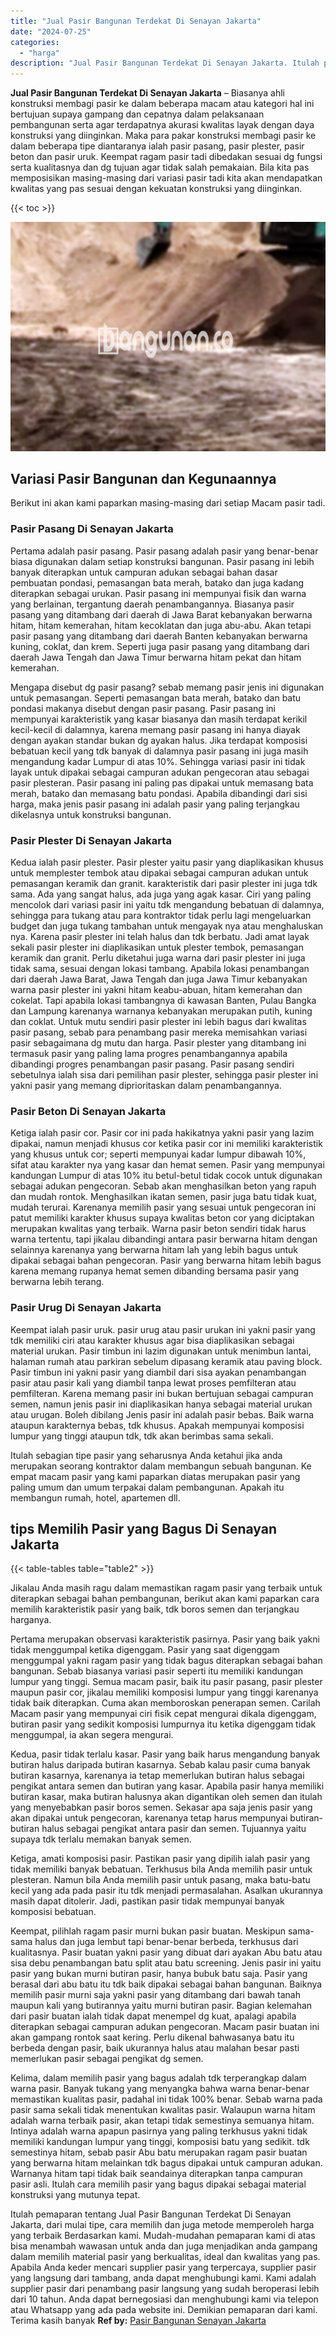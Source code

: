 ```yaml
---
title: "Jual Pasir Bangunan Terdekat Di Senayan Jakarta"
date: "2024-07-25"
categories: 
  - "harga"
description: "Jual Pasir Bangunan Terdekat Di Senayan Jakarta. Itulah pemaparan tentang Jual Pasir Bangunan Terdekat Di Senayan Jakarta, dari mulai tipe, cara memilih dan..."
---
```


**Jual Pasir Bangunan Terdekat Di Senayan Jakarta** – Biasanya ahli konstruksi membagi pasir ke dalam beberapa macam atau kategori hal ini bertujuan supaya gampang dan cepatnya dalam pelaksanaan pembangunan serta agar terdapatnya akurasi kwalitas layak dengan daya konstruksi yang diinginkan. Maka para pakar konstruksi membagi pasir ke dalam beberapa tipe diantaranya ialah pasir pasang, pasir plester, pasir beton dan pasir uruk. Keempat ragam pasir tadi dibedakan sesuai dg fungsi serta kualitasnya dan dg tujuan agar tidak salah pemakaian. Bila kita pas memposisikan masing-masing dari variasi pasir tadi kita akan mendapatkan kwalitas yang pas sesuai dengan kekuatan konstruksi yang diinginkan.

{{< toc >}}

![Jual Pasir Bangunan Terdekat Di Senayan Jakarta](/images/jual-pasir-bangunan-10.png)

## Variasi Pasir Bangunan dan Kegunaannya

Berikut ini akan kami paparkan masing-masing dari setiap Macam pasir tadi.

### Pasir Pasang Di Senayan Jakarta

Pertama adalah pasir pasang. Pasir pasang adalah pasir yang benar-benar biasa digunakan dalam setiap konstruksi bangunan. Pasir pasang ini lebih banyak diterapkan untuk campuran adukan sebagai bahan dasar pembuatan pondasi, pemasangan bata merah, batako dan juga kadang diterapkan sebagai urukan. Pasir pasang ini mempunyai fisik dan warna yang berlainan, tergantung daerah penambangannya. Biasanya pasir pasang yang ditambang dari daerah di Jawa Barat kebanyakan berwarna hitam, hitam kemerahan, hitam kecoklatan dan juga abu-abu. Akan tetapi pasir pasang yang ditambang dari daerah Banten kebanyakan berwarna kuning, coklat, dan krem. Seperti juga pasir pasang yang ditambang dari daerah Jawa Tengah dan Jawa Timur berwarna hitam pekat dan hitam kemerahan.

Mengapa disebut dg pasir pasang? sebab memang pasir jenis ini digunakan untuk pemasangan. Seperti pemasangan bata merah, batako dan batu pondasi makanya disebut dengan pasir pasang. Pasir pasang ini mempunyai karakteristik yang kasar biasanya dan masih terdapat kerikil kecil-kecil di dalamnya, karena memang pasir pasang ini hanya diayak dengan ayakan standar bukan dg ayakan halus. Jika terdapat komposisi bebatuan kecil yang tdk banyak di dalamnya pasir pasang ini juga masih mengandung kadar Lumpur di atas 10%. Sehingga variasi pasir ini tidak layak untuk dipakai sebagai campuran adukan pengecoran atau sebagai pasir plesteran. Pasir pasang ini paling pas dipakai untuk memasang bata merah, batako dan memasang batu pondasi. Apabila dibandingi dari sisi harga, maka jenis pasir pasang ini adalah pasir yang paling terjangkau dikelasnya untuk konstruksi bangunan.

### Pasir Plester Di Senayan Jakarta

Kedua ialah pasir plester. Pasir plester yaitu pasir yang diaplikasikan khusus untuk memplester tembok atau dipakai sebagai campuran adukan untuk pemasangan keramik dan granit. karakteristik dari pasir plester ini juga tdk sama. Ada yang sangat halus, ada juga yang agak kasar. Ciri yang paling mencolok dari variasi pasir ini yaitu tdk mengandung bebatuan di dalamnya, sehingga para tukang atau para kontraktor tidak perlu lagi mengeluarkan budget dan juga tukang tambahan untuk mengayak nya atau menghaluskan nya. Karena pasir plester ini telah halus dan tdk berbatu. Jadi amat layak sekali pasir plester ini diaplikasikan untuk plester tembok, pemasangan keramik dan granit. Perlu diketahui juga warna dari pasir plester ini juga tidak sama, sesuai dengan lokasi tambang. Apabila lokasi penambangan dari daerah Jawa Barat, Jawa Tengah dan juga Jawa Timur kebanyakan warna pasir plester ini yakni hitam keabu-abuan, hitam kemerahan dan cokelat. Tapi apabila lokasi tambangnya di kawasan Banten, Pulau Bangka dan Lampung karenanya warnanya kebanyakan merupakan putih, kuning dan coklat. Untuk mutu sendiri pasir plester ini lebih bagus dari kwalitas pasir pasang, sebab para penambang pasir mereka memisahkan variasi pasir sebagaimana dg mutu dan harga. Pasir plester yang ditambang ini termasuk pasir yang paling lama progres penambangannya apabila dibandingi progres penambangan pasir pasang. Pasir pasang sendiri sebetulnya ialah sisa dari pemilihan pasir plester, sehingga pasir plester ini yakni pasir yang memang diprioritaskan dalam penambangannya.

### Pasir Beton Di Senayan Jakarta

Ketiga ialah pasir cor. Pasir cor ini pada hakikatnya yakni pasir yang lazim dipakai, namun menjadi khusus cor ketika pasir cor ini memiliki karakteristik yang khusus untuk cor; seperti mempunyai kadar lumpur dibawah 10%, sifat atau karakter nya yang kasar dan hemat semen. Pasir yang mempunyai kandungan Lumpur di atas 10% itu betul-betul tidak cocok untuk digunakan sebagai adukan pengecoran. Sebab akan menghasilkan beton yang rapuh dan mudah rontok. Menghasilkan ikatan semen, pasir juga batu tidak kuat, mudah terurai. Karenanya memilih pasir yang sesuai untuk pengecoran ini patut memiliki karakter khusus supaya kwalitas beton cor yang diciptakan merupakan kwalitas yang terbaik. Warna pasir beton sendiri tidak harus warna tertentu, tapi jikalau dibandingi antara pasir berwarna hitam dengan selainnya karenanya yang berwarna hitam lah yang lebih bagus untuk dipakai sebagai bahan pengecoran. Pasir yang berwarna hitam lebih bagus karena memang rupanya hemat semen dibanding bersama pasir yang berwarna lebih terang.

### Pasir Urug Di Senayan Jakarta

Keempat ialah pasir uruk. pasir urug atau pasir urukan ini yakni pasir yang tdk memiliki ciri atau karakter khusus agar bisa diaplikasikan sebagai material urukan. Pasir timbun ini lazim digunakan untuk menimbun lantai, halaman rumah atau parkiran sebelum dipasang keramik atau paving block. Pasir timbun ini yakni pasir yang diambil dari sisa ayakan penambangan pasir atau pasir kali yang diambil tanpa lewat proses pemfilteran atau pemfilteran. Karena memang pasir ini bukan bertujuan sebagai campuran semen, namun jenis pasir ini diaplikasikan hanya sebagai material urukan atau urugan. Boleh dibilang Jenis pasir ini adalah pasir bebas. Baik warna ataupun karakternya bebas, tdk khusus. Apakah mempunyai komposisi lumpur yang tinggi ataupun tdk, tdk akan berimbas sama sekali.

Itulah sebagian tipe pasir yang seharusnya Anda ketahui jika anda merupakan seorang kontraktor dalam membangun sebuah bangunan. Ke empat macam pasir yang kami paparkan diatas merupakan pasir yang paling umum dan umum terpakai dalam pembangunan. Apakah itu membangun rumah, hotel, apartemen dll.

## tips Memilih Pasir yang Bagus Di Senayan Jakarta

{{< table-tables table="table2" >}}

Jikalau Anda masih ragu dalam memastikan ragam pasir yang terbaik untuk diterapkan sebagai bahan pembangunan, berikut akan kami paparkan cara memilih karakteristik pasir yang baik, tdk boros semen dan terjangkau harganya.

Pertama merupakan observasi karakteristik pasirnya. Pasir yang baik yakni tidak menggumpal ketika digenggam. Pasir yang saat digenggam menggumpal yakni ragam pasir yang tidak bagus diterapkan sebagai bahan bangunan. Sebab biasanya variasi pasir seperti itu memiliki kandungan lumpur yang tinggi. Semua macam pasir, baik itu pasir pasang, pasir plester maupun pasir cor, jikalau memiliki komposisi lumpur yang tinggi karenanya tidak baik diterapkan. Cuma akan memboroskan penerapan semen. Carilah Macam pasir yang mempunyai ciri fisik cepat mengurai dikala digenggam, butiran pasir yang sedikit komposisi lumpurnya itu ketika digenggam tidak menggumpal, ia akan segera mengurai.

Kedua, pasir tidak terlalu kasar. Pasir yang baik harus mengandung banyak butiran halus daripada butiran kasarnya. Sebab kalau pasir cuma banyak butiran kasarnya, karenanya ia tetap memerlukan butiran halus sebagai pengikat antara semen dan butiran yang kasar. Apabila pasir hanya memiliki butiran kasar, maka butiran halusnya akan digantikan oleh semen dan itulah yang menyebabkan pasir boros semen. Sekasar apa saja jenis pasir yang akan dipakai untuk pengecoran, karenanya tetap harus mempunyai butiran-butiran halus sebagai pengikat antara pasir dan semen. Tujuannya yaitu supaya tdk terlalu memakan banyak semen.

Ketiga, amati komposisi pasir. Pastikan pasir yang dipilih ialah pasir yang tidak memiliki banyak bebatuan. Terkhusus bila Anda memilih pasir untuk plesteran. Namun bila Anda memilih pasir untuk pasang, maka batu-batu kecil yang ada pada pasir itu tdk menjadi permasalahan. Asalkan ukurannya masih dapat ditolerir. Jadi, pastikan pasir tidak mempunyai banyak komposisi bebatuan.

Keempat, pilihlah ragam pasir murni bukan pasir buatan. Meskipun sama-sama halus dan juga lembut tapi benar-benar berbeda, terkhusus dari kualitasnya. Pasir buatan yakni pasir yang dibuat dari ayakan Abu batu atau sisa debu penambangan batu split atau batu screening. Jenis pasir ini yaitu pasir yang bukan murni butiran pasir, hanya bubuk batu saja. Pasir yang berasal dari abu batu itu tdk baik dipakai sebagai bahan bangunan. Baiknya memilih pasir murni saja yakni pasir yang ditambang dari bawah tanah maupun kali yang butirannya yaitu murni butiran pasir. Bagian kelemahan dari pasir buatan ialah tidak dapat menempel dg kuat, apalagi apabila diterapkan sebagai campuran adukan pengecoran. Macam pasir buatan ini akan gampang rontok saat kering. Perlu dikenal bahwasanya batu itu berbeda dengan pasir, baik ukurannya halus atau malahan besar pasti memerlukan pasir sebagai pengikat dg semen.

Kelima, dalam memilih pasir yang bagus adalah tdk terperangkap dalam warna pasir. Banyak tukang yang menyangka bahwa warna benar-benar memastikan kualitas pasir, padahal ini tidak 100% benar. Sebab warna pada pasir sama sekali tidak menentukan kwalitas pasir. Walaupun warna hitam adalah warna terbaik pasir, akan tetapi tidak semestinya semuanya hitam. Intinya adalah warna apapun pasirnya yang paling terkhusus yakni tidak memiliki kandungan lumpur yang tinggi, komposisi batu yang sedikit. tdk semestinya hitam, sebab pasir Abu batu merupakan ragam pasir buatan yang berwarna hitam melainkan tdk bagus dipakai untuk campuran adukan. Warnanya hitam tapi tidak baik seandainya diterapkan tanpa campuran pasir asli. Itulah cara memilih pasir yang bagus dipakai sebagai material konstruksi yang mutunya tepat.

Itulah pemaparan tentang Jual Pasir Bangunan Terdekat Di Senayan Jakarta, dari mulai tipe, cara memilih dan juga metode memperoleh harga yang terbaik Berdasarkan kami. Mudah-mudahan pemaparan kami di atas bisa menambah wawasan untuk anda dan juga menjadikan anda gampang dalam memilih material pasir yang berkualitas, ideal dan kwalitas yang pas. Apabila Anda keder mencari supplier pasir yang terpercaya, supplier pasir yang langsung dari tambang, anda dapat menghubungi kami. Kami adalah supplier pasir dari penambang pasir langsung yang sudah beroperasi lebih dari 10 tahun. Anda dapat bernegosiasi dan menghubungi kami via telepon atau Whatsapp yang ada pada website ini. Demikian pemaparan dari kami. Terima kasih banyak
**Ref by:** [Pasir Bangunan Senayan Jakarta](https://id.wikipedia.org/wiki/Pasir)
